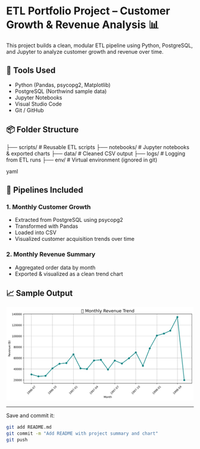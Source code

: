 # ETL Portfolio Project – Customer Growth & Revenue Analysis 📊

This project builds a clean, modular ETL pipeline using Python, PostgreSQL, and Jupyter to analyze customer growth and revenue over time.

## 🔧 Tools Used
- Python (Pandas, psycopg2, Matplotlib)
- PostgreSQL (Northwind sample data)
- Jupyter Notebooks
- Visual Studio Code
- Git / GitHub

## 📦 Folder Structure
├── scripts/ # Reusable ETL scripts ├── notebooks/ # Jupyter notebooks & exported charts ├── data/ # Cleaned CSV output ├── logs/ # Logging from ETL runs ├── env/ # Virtual environment (ignored in git)

yaml
## 🚀 Pipelines Included

### 1. Monthly Customer Growth
- Extracted from PostgreSQL using psycopg2
- Transformed with Pandas
- Loaded into CSV
- Visualized customer acquisition trends over time

### 2. Monthly Revenue Summary
- Aggregated order data by month
- Exported & visualized as a clean trend chart

## 📈 Sample Output

![Revenue Trend](notebooks/monthly_revenue_trend.png)

---

Save and commit it:

```bash
git add README.md
git commit -m "Add README with project summary and chart"
git push
